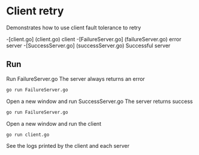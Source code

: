 # Client retry

Demonstrates how to use client fault tolerance to retry

-[client.go] (client.go) client
-[FailureServer.go] (failureServer.go) error server
-[SuccessServer.go] (successServer.go) Successful server

## Run

Run FailureServer.go The server always returns an error

```bash
go run FailureServer.go
```

Open a new window and run SuccessServer.go The server returns success

```bash
go run FailureServer.go
```

Open a new window and run the client

```bash
go run client.go
```

See the logs printed by the client and each server
